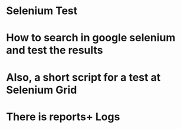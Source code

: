 Selenium Test
=======
# How to search in google selenium and test the results
# Also, a short script for a test at Selenium Grid
# There is reports+ Logs
 
